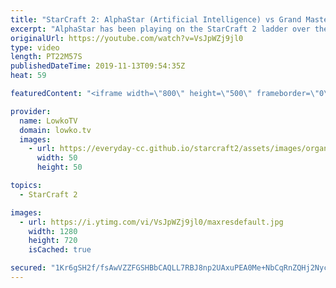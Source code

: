 ```yaml
---
title: "StarCraft 2: AlphaStar (Artificial Intelligence) vs Grand Master League!"
excerpt: "AlphaStar has been playing on the StarCraft 2 ladder over the last few months. Recently the Google DeepMind team that has been developing this artificial intelligence released a blog post, a research paper and a replay pack about the AI.  Get more videos & support my work: http://www.patreon.com/lowkotv"
originalUrl: https://youtube.com/watch?v=VsJpWZj9jl0
type: video
length: PT22M57S
publishedDateTime: 2019-11-13T09:54:35Z
heat: 59

featuredContent: "<iframe width=\"800\" height=\"500\" frameborder=\"0\" src=\"https://www.youtube.com/embed/VsJpWZj9jl0\" allow=\"accelerometer; autoplay; encrypted-media; gyroscope; picture-in-picture\" allowfullscreen></iframe>"

provider:
  name: LowkoTV
  domain: lowko.tv
  images:
    - url: https://everyday-cc.github.io/starcraft2/assets/images/organizations/lowko.tv-50x50.jpg
      width: 50
      height: 50

topics:
  - StarCraft 2

images:
  - url: https://i.ytimg.com/vi/VsJpWZj9jl0/maxresdefault.jpg
    width: 1280
    height: 720
    isCached: true

secured: "1Kr6gSH2f/fsAwVZZFGSHBbCAQLL7RBJ8np2UAxuPEA0Me+NbCqRnZQHj2NycaUuJ5KQcB7ro7H1z0Q5AhwLSEJJppmxxa9bT2MiZryNnkHKEo+ua9ukaE3BeRYVckoVsMHNJsgez1q78/qO7xK0KCM0iEGqTEhM0FbY6ICFJSnHT0vKg8mXIA8CNbvOliS5dlnz4+GMoRcQmm7eXZCQhd/fd6oc6P3Z19Mqg3Gk8BVPXMo5xYBdGjGHOqRIx/avBwJPCtS4pkzwFEb6z9DFTQFJnox9zBMOAGkjAWV/mrQyHTtWEO+36Nr/YDw2nXIf/LuydR81AH5srhBRQ4d9Cl607AHtK9Q3iG27X6AtP/SSEMdiqc5br9aMKxd2y4WCCzdPj0llyOVqVPAZh2WkhxNYMaK3PV1rtyZE3BHDXqdReWldMIpd04Dtxhc/cEG8;QDqtwThEXZExqAg1cZCFag=="
---
```


